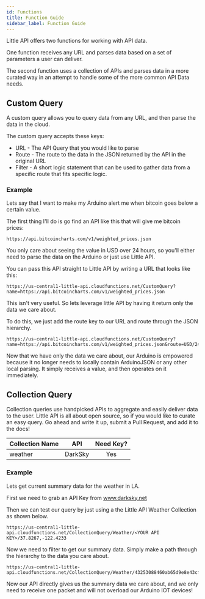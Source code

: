 ```yaml
---
id: Functions
title: Function Guide
sidebar_label: Function Guide
---
```


Little API offers two functions for working with API data.

One function receives any URL and parses data based on a set of parameters a user can deliver.

The second function uses a collection of APIs and parses data in a more curated way in an attempt to handle some of the more common API Data needs.

## Custom Query

A custom query allows you to query data from any URL, and then parse the data in the cloud.

The custom query accepts these keys:
* URL - The API Query that you would like to parse
* Route - The route to the data in the JSON returned by the API in the original URL
* Filter - A short logic statement that can be used to gather data from a specific route that fits specific logic.

### Example

Lets say that I want to make my Arduino alert me when bitcoin goes below a certain value.

The first thing I'll do is go find an API like this that will give me bitcoin prices:
```
https://api.bitcoincharts.com/v1/weighted_prices.json
```

You only care about seeing the value in USD over 24 hours, so you'll either need to parse the data on the Arduino or just use Little API.

You can pass this API straight to Little API by writing a URL that looks like this:
```
https://us-central1-little-api.cloudfunctions.net/CustomQuery?name=https://api.bitcoincharts.com/v1/weighted_prices.json
```

This isn't very useful. So lets leverage little API by having it return only the data we care about.

To do this, we just add the route key to our URL and route through the JSON hierarchy.
```
https://us-central1-little-api.cloudfunctions.net/CustomQuery?name=https://api.bitcoincharts.com/v1/weighted_prices.json&route=USD/24h/
```

Now that we have only the data we care about, our Arduino is empowered because it no longer needs to locally contain ArduinoJSON or any other local parsing. It simply receives a value, and then operates on it immediately.

## Collection Query

Collection queries use handpicked APIs to aggregate and easily deliver data to the user. Little API is all about open source, so if you would like to curate an easy query. Go ahead and write it up, submit a Pull Request, and add it to the docs!

| Collection Name   | API     |   Need Key? |
|-------------------|:-------:|:-----------:|
| weather           | DarkSky | Yes         |

### Example

Lets get current summary data for the weather in LA.

First we need to grab an API Key from www.darksky.net

Then we can test our query by just using a the Little API Weather Collection as shown below.
```
https://us-central1-little-api.cloudfunctions.net/CollectionQuery/Weather/<YOUR API KEY>/37.8267,-122.4233
```

Now we need to filter to get our summary data. Simply make a path through the hierarchy to the data you care about.
```
https://us-central1-little-api.cloudfunctions.net/CollectionQuery/Weather/43253088460ab65d9e8e43cf289f5b69/37.8267,-122.4233/currently/summary/
```

Now our API directly gives us the summary data we care about, and we only need to receive one packet and will not overload our Arduino IOT devices!
